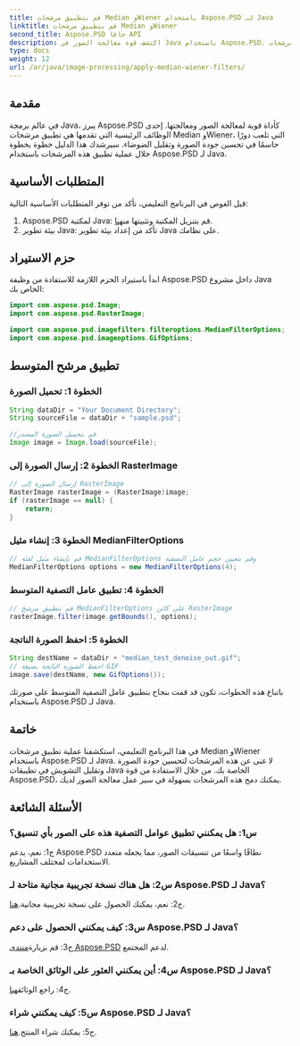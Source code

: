 ```yaml
---
title: قم بتطبيق مرشحات Median وWiener باستخدام Aspose.PSD لـ Java
linktitle: قم بتطبيق مرشحات Median وWiener
second_title: Aspose.PSD جافا API
description: اكتشف قوة معالجة الصور في Java باستخدام Aspose.PSD. تعرف على كيفية تطبيق مرشحات Median وWiener خطوة بخطوة. تعزيز جودة الصورة دون عناء.
type: docs
weight: 12
url: /ar/java/image-processing/apply-median-wiener-filters/
---
```

## مقدمة

في عالم برمجة Java، يبرز Aspose.PSD كأداة قوية لمعالجة الصور ومعالجتها. إحدى الوظائف الرئيسية التي تقدمها هي تطبيق مرشحات Median وWiener، التي تلعب دورًا حاسمًا في تحسين جودة الصورة وتقليل الضوضاء. سيرشدك هذا الدليل خطوة بخطوة خلال عملية تطبيق هذه المرشحات باستخدام Aspose.PSD لـ Java.

## المتطلبات الأساسية

قبل الغوص في البرنامج التعليمي، تأكد من توفر المتطلبات الأساسية التالية:

1.  Aspose.PSD لمكتبة Java: قم بتنزيل المكتبة وتثبيتها من[هنا](https://releases.aspose.com/psd/java/).
2. بيئة تطوير Java: تأكد من إعداد بيئة تطوير Java على نظامك.

## حزم الاستيراد

ابدأ باستيراد الحزم اللازمة للاستفادة من وظيفة Aspose.PSD داخل مشروع Java الخاص بك:

```java
import com.aspose.psd.Image;
import com.aspose.psd.RasterImage;

import com.aspose.psd.imagefilters.filteroptions.MedianFilterOptions;
import com.aspose.psd.imageoptions.GifOptions;
```

## تطبيق مرشح المتوسط

### الخطوة 1: تحميل الصورة

```java
String dataDir = "Your Document Directory";
String sourceFile = dataDir + "sample.psd";

//قم بتحميل الصورة المصدر
Image image = Image.load(sourceFile);
```

### الخطوة 2: إرسال الصورة إلى RasterImage

```java
// إرسال الصورة إلى RasterImage
RasterImage rasterImage = (RasterImage)image;
if (rasterImage == null) {
    return;
}
```

### الخطوة 3: إنشاء مثيل MedianFilterOptions

```java
// قم بإنشاء مثيل لفئة MedianFilterOptions وقم بتعيين حجم عامل التصفية
MedianFilterOptions options = new MedianFilterOptions(4);
```

### الخطوة 4: تطبيق عامل التصفية المتوسط

```java
// قم بتطبيق مرشح MedianFilterOptions على كائن RasterImage
rasterImage.filter(image.getBounds(), options);
```

### الخطوة 5: احفظ الصورة الناتجة

```java
String destName = dataDir + "median_test_denoise_out.gif";
// احفظ الصورة الناتجة بصيغة GIF
image.save(destName, new GifOptions());
```

باتباع هذه الخطوات، تكون قد قمت بنجاح بتطبيق عامل التصفية المتوسط على صورتك باستخدام Aspose.PSD لـ Java.

## خاتمة

في هذا البرنامج التعليمي، استكشفنا عملية تطبيق مرشحات Median وWiener باستخدام Aspose.PSD لـ Java. لا غنى عن هذه المرشحات لتحسين جودة الصورة وتقليل التشويش في تطبيقات Java الخاصة بك. من خلال الاستفادة من قوة Aspose.PSD، يمكنك دمج هذه المرشحات بسهولة في سير عمل معالجة الصور لديك.

## الأسئلة الشائعة

### س1: هل يمكنني تطبيق عوامل التصفية هذه على الصور بأي تنسيق؟

ج1: نعم، يدعم Aspose.PSD نطاقًا واسعًا من تنسيقات الصور، مما يجعله متعدد الاستخدامات لمختلف المشاريع.

### س2: هل هناك نسخة تجريبية مجانية متاحة لـ Aspose.PSD لـ Java؟

 ج2: نعم، يمكنك الحصول على نسخة تجريبية مجانية.[هنا](https://releases.aspose.com/).

### س3: كيف يمكنني الحصول على دعم Aspose.PSD لـ Java؟

 ج3: قم بزيارة[منتدى Aspose.PSD](https://forum.aspose.com/c/psd/34) لدعم المجتمع.

### س4: أين يمكنني العثور على الوثائق الخاصة بـ Aspose.PSD لـ Java؟

 ج4: راجع الوثائق[هنا](https://reference.aspose.com/psd/java/).

### س5: كيف يمكنني شراء Aspose.PSD لـ Java؟

 ج5: يمكنك شراء المنتج.[هنا](https://purchase.aspose.com/buy).
